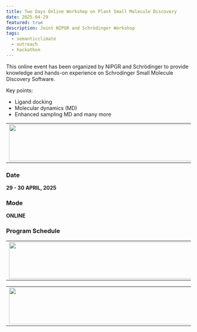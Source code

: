 ```yaml
---
title: Two Days Online Workshop on Plant Small Molecule Discovery
date: 2025-04-29
featured: true
description: Joint NIPGR and Schrödinger Workshop
tags:
  - semanticclimate
  - outreach
  - hackathon
---
```


This online event has been organized by NIPGR and Schrödinger to provide knowledge and hands-on experience on Schrodinger Small Molecule Discovery Software.

Key points:

- Ligand docking
- Molecular dynamics (MD)
- Enhanced sampling MD and many more

<table>
  <tr>
    <td>
      <img src='{{ "/static/img/events_all/NIPGR_workshopApril29.png" | url }}' width="500" height="100">
    </td>
  </tr>
</table>

### Date

**29 - 30 APRIL, 2025**

### Mode

**ONLINE**

### Program Schedule

<table>
  <tr>
    <td>
      <img src='{{ "/static/img/events_all/workshopApril29_pic2.jpg" | url }}' width="500" height="100">
    </td>
  </tr>
</table>

<table>
  <tr>
    <td>
      <img src='{{ "/static/img/events_all/workshopApril29_pic3.jpg" | url }}' width="500" height="100">
    </td>
  </tr>
</table>
